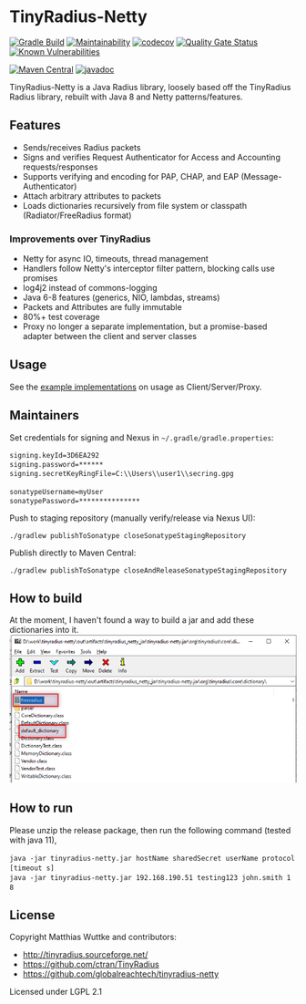 # TinyRadius-Netty

[![Gradle Build](https://github.com/globalreachtech/tinyradius-netty/actions/workflows/gradle.yml/badge.svg)](https://github.com/globalreachtech/tinyradius-netty/actions/workflows/gradle.yml)
[![Maintainability](https://api.codeclimate.com/v1/badges/a6b90f85717d753228eb/maintainability)](https://codeclimate.com/github/globalreachtech/tinyradius-netty/maintainability)
[![codecov](https://codecov.io/gh/globalreachtech/tinyradius-netty/branch/master/graph/badge.svg)](https://codecov.io/gh/globalreachtech/tinyradius-netty)
[![Quality Gate Status](https://sonarcloud.io/api/project_badges/measure?project=globalreachtech_tinyradius-netty&metric=alert_status)](https://sonarcloud.io/summary/new_code?id=globalreachtech_tinyradius-netty)
[![Known Vulnerabilities](https://snyk.io/test/github/globalreachtech/tinyradius-netty/badge.svg)](https://snyk.io/test/github/globalreachtech/tinyradius-netty)

[![Maven Central](https://img.shields.io/maven-central/v/com.globalreachtech/tinyradius-netty)](https://search.maven.org/artifact/com.globalreachtech/tinyradius-netty)
[![javadoc](https://javadoc.io/badge2/com.globalreachtech/tinyradius-netty/javadoc.svg)](https://javadoc.io/doc/com.globalreachtech/tinyradius-netty)

TinyRadius-Netty is a Java Radius library, loosely based off the TinyRadius Radius library, rebuilt with Java 8 and Netty patterns/features.

## Features
- Sends/receives Radius packets
- Signs and verifies Request Authenticator for Access and Accounting requests/responses
- Supports verifying and encoding for PAP, CHAP, and EAP (Message-Authenticator)
- Attach arbitrary attributes to packets
- Loads dictionaries recursively from file system or classpath (Radiator/FreeRadius format)

### Improvements over TinyRadius
- Netty for async IO, timeouts, thread management
- Handlers follow Netty's interceptor filter pattern, blocking calls use promises
- log4j2 instead of commons-logging
- Java 6-8 features (generics, NIO, lambdas, streams)
- Packets and Attributes are fully immutable
- 80%+ test coverage
- Proxy no longer a separate implementation, but a promise-based adapter between the client and server classes

## Usage
See the [example implementations](src/test/java/org/tinyradius/io) on usage as Client/Server/Proxy.

## Maintainers

Set credentials for signing and Nexus in `~/.gradle/gradle.properties`:
```
signing.keyId=3D6EA292
signing.password=******
signing.secretKeyRingFile=C:\\Users\\user1\\secring.gpg

sonatypeUsername=myUser
sonatypePassword=***************
```

Push to staging repository (manually verify/release via Nexus UI):
```shell
./gradlew publishToSonatype closeSonatypeStagingRepository
```

Publish directly to Maven Central:
```shell
./gradlew publishToSonatype closeAndReleaseSonatypeStagingRepository
```

## How to build
At the moment, I haven't found a way to build a jar and add these dictionaries into it.
![alt text](./doc/custom_dictionary.png)

## How to run

Please unzip the release package, then run the following command (tested with java 11),

`java -jar tinyradius-netty.jar hostName sharedSecret userName protocol [timeout s]`  
`java -jar tinyradius-netty.jar 192.168.190.51 testing123 john.smith 1 8`

## License
Copyright Matthias Wuttke and contributors:
- http://tinyradius.sourceforge.net/
- https://github.com/ctran/TinyRadius
- https://github.com/globalreachtech/tinyradius-netty

Licensed under LGPL 2.1
